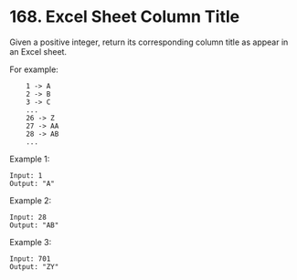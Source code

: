 # 168. Excel Sheet Column Title

Given a positive integer, return its corresponding column title as appear in an Excel sheet.

For example:

```text
    1 -> A
    2 -> B
    3 -> C
    ...
    26 -> Z
    27 -> AA
    28 -> AB
    ...
```

Example 1:

```text
Input: 1
Output: "A"
```

Example 2:

```text
Input: 28
Output: "AB"
```

Example 3:

```text
Input: 701
Output: "ZY"
```